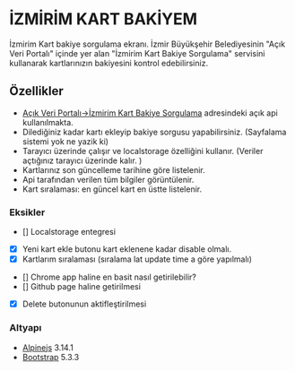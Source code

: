 # İZMİRİM KART BAKİYEM #

İzmirim Kart bakiye sorgulama ekranı. İzmir Büyükşehir Belediyesinin "Açık Veri Portalı" içinde yer alan "İzmirim Kart Bakiye Sorgulama" servisini kullanarak kartlarınızın bakiyesini kontrol edebilirsiniz.

## Özellikler ##

- [Açık Veri Portalı->İzmirim Kart Bakiye Sorgulama](https://acikveri.bizizmir.com/tr/dataset/izmirim-kart-bakiye-sorgulama/resource/4f6b8d92-bf86-4707-98d4-6f1b29758062) adresindeki açık api kullanılmakta.
- Dilediğiniz kadar kartı ekleyip bakiye sorgusu yapabilirsiniz. (Sayfalama sistemi yok ne yazik ki)
- Tarayıcı üzerinde çalışır ve localstorage özelliğini kullanır. (Veriler açtığınız tarayıcı üzerinde kalır. )
- Kartlarınız son güncelleme tarihine göre listelenir.
- Api tarafından verilen tüm bilgiler görüntülenir.
- Kart sıralaması: en güncel kart en üstte listelenir.

### Eksikler ###

- [] Localstorage entegresi
- [X] Yeni kart ekle butonu kart eklenene kadar disable olmalı.
- [X] Kartlarım sıralaması (sıralama lat update time a göre yapılmalı)
- [] Chrome app haline en basit nasıl getirilebilir?
- [] Github page haline getirilmesi
- [X] Delete butonunun aktifleştirilmesi

### Altyapı ###

- [Alpinejs](https://github.com/alpinejs/alpine) 3.14.1
- [Bootstrap](https://getbootstrap.com/docs/5.3/getting-started/introduction/) 5.3.3
